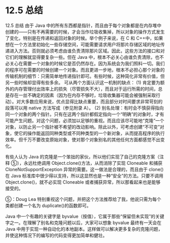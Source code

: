 # 12.5 总结

12.5 总结
由于 Java 中的所有东西都是指针，而且由于每个对象都是在内存堆中创建的——只有不再需要的时候，才会当作垃圾收集掉，所以对象的操作方式发生了变化，特别是在传递和返回对象的时候。举个例子来说，在 C 和 C++中，如果想在一个方法里初始化一些存储空间，可能需要请求用户将那片存储区域的地址传递进入方法。否则就必须考虑由谁负责清除那片区域。因此，这些方法的接口和对它们的理解就显得要复杂一些。但在 Java 中，根本不必关心由谁负责清除，也不必关心在需要一个对象的时候它是否仍然存在。因为系统会为我们照料一切。我们的程序可在需要的时候创建一个对象。而且更进一步地，根本不必担心那个对象的传输机制的细节：只需简单地传递指针即可。有些时候，这种简化非常有价值，但另一些时候却显得有些多余。
可从两个方面认识这一机制的缺点：
(1) 肯定要为额外的内存管理付出效率上的损失（尽管损失不大），而且对于运行所需的时间，总是存在一丝不确定的因素（因为在内存不够时，垃圾收集器可能会被强制采取行动）。对大多数应用来说，优点显得比缺点重要，而且部分对时间要求非常苛刻的段落可以用 native 方法写成（参见附录 A）。
(2) 别名处理：有时会不慎获得指向同一个对象的两个指针。只有在这两个指针都假定指向一个“明确”的对象时，才有可能产生问题。对这个问题，必须加以足够的重视。而且应该尽可能地“克隆”一个对象，以防止另一个指针被不希望的改动影响。除此以外，可考虑创建“不可变”对象，使它的操作能返回同种类型或不同种类型的一个新对象，从而提高程序的执行效率。但千万不要改变原始对象，使对那个对象别名的其他任何方面都感觉不出变化。

有些人认为 Java 的克隆是一个笨拙的家伙，所以他们实现了自己的克隆方案（注释 ⑤），永远杜绝调用 Object.clone()方法，从而消除了实现 Cloneable 和捕获 CloneNotSupportException 异常的需要。这一做法是合理的，而且由于 clone()在 Java 标准库中很少得以支持，所以这显然也是一种“安全”的方法。只要不调用 Object.clone()，就不必实现 Cloneable 或者捕获异常，所以那看起来也是能够接受的。

⑤：Doug Lea 特别重视这个问题，并把这个方法推荐给了我，他说只需为每个类都创建一个名为 duplicate()的函数即可。

Java 中一个有趣的关键字是 byvalue（按值），它属于那些“保留但未实现”的关键字之一。在理解了别名和克隆问题以后，大家可以想象 byvalue 最终有一天会在 Java 中用于实现一种自动化的本地副本。这样做可以解决更多复杂的克隆问题，并使这种情况下的编写的代码变得更加简单和健壮。
